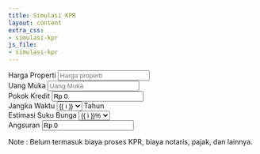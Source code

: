 ```yaml
---
title: Simulasi KPR
layout: content
extra_css:
- simulasi-kpr
js_file:
- simulasi-kpr
---
```


<form autocomplete="off">
    <div class="form_wrapper">
        <label for="harga_properti">Harga Properti</label>
        <input autocomplete="off" type="text" id="harga_properti" placeholder="Harga properti">
    </div>
    <div class="form_wrapper">
        <label for="uang_muka">Uang Muka</label>
        <input autocomplete="off" type="text" id="uang_muka" placeholder="Uang Muka">
    </div>
    <div class="form_wrapper">
        <label for="pokok_kredit">Pokok Kredit</label>
        <input type="text" id="pokok_kredit" value="Rp 0" readonly>
    </div>
    <div class="form_wrapper">
        <label for="tenor">Jangka Waktu</label>
        <span>
        <select id="tenor">
            {% for i in (1..20) %}
                <option value="{{ i }}"> {{ i }} </option>
            {% endfor %}
        </select>
        <label for="tenor">Tahun</label>
        </span>
    </div>
    <div class="form_wrapper">
        <label for="suku_bunga">Estimasi Suku Bunga</label>
        <select id="suku_bunga">
            {% for i in (5..14) %}
                <option value="{{ i }}"> {{ i }}% </option>
            {% endfor %}
        </select>
    </div>
    <div class="form_wrapper">
        <label for="angsuran">Angsuran</label>
        <input type="text" id="angsuran" value="Rp 0" readonly>
    </div>
</form>
<div class="div">Note : Belum termasuk biaya proses KPR, biaya notaris, pajak, dan lainnya.</div>